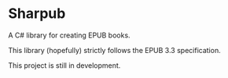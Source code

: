 # Sharpub
A C# library for creating EPUB books.

This library (hopefully) strictly follows the EPUB 3.3 specification.

This project is still in development.